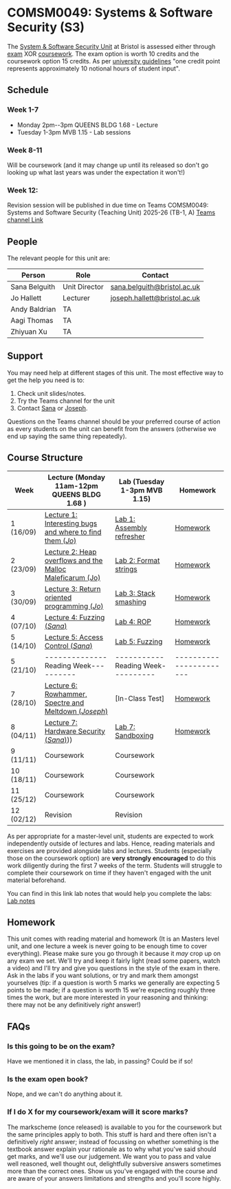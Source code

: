 # COMSM0049: Systems & Software Security (S3)

The [System & Software Security Unit](https://www.bris.ac.uk/unit-programme-catalogue/UnitDetails.jsa?ayrCode=21%2F22&unitCode=COMSM0049) at Bristol is assessed either through [exam](https://www.bris.ac.uk/unit-programme-catalogue/UnitDetails.jsa?ayrCode=21%2F22&unitCode=COMSM0050) XOR [coursework](https://www.bris.ac.uk/unit-programme-catalogue/UnitDetails.jsa?ayrCode=21%2F22&unitCode=COMSM0051).
The exam option is worth 10 credits and the coursework option 15 credits.
As per [university guidelines](http://www.bristol.ac.uk/academic-quality/assessment/regulations-and-code-of-practice-for-taught-programmes/programme-design/) "one credit point represents approximately 10 notional hours of student input".

## Schedule

### Week 1-7
- Monday 2pm--3pm QUEENS BLDG 1.68 - Lecture
- Tuesday 1-3pm MVB 1.15 - Lab sessions

### Week 8-11

Will be coursework (and it may change up until its released so don't go looking up what last years was under the expectation it won't!)
<!--
[The coursework is available on the unit Github page.](https://cs-uob.github.io/COMSM0049/coursework/)

[A PDF is also available.](https://github.com/cs-uob/COMSM0049/blob/master/docs/coursework/coursework.pdf)
-->

### Week 12: 

Revision session will be published in due time on Teams COMSM0049: Systems and Software Security (Teaching Unit) 2025-26 (TB-1, A) 
 [Teams channel Link](https://teams.microsoft.com/l/channel/19%3AcYK1Ug2QCuvov46ZU8PO4TgImmW9ns232J5k32pD94M1%40thread.tacv2/General?groupId=6e3df5d7-04a6-4537-ad20-06ab328fb055&tenantId=b2e47f30-cd7d-4a4e-a5da-b18cf1a4151b)



## People

The relevant people for this unit are:

| Person         | Role          | Contact                                                             |
|----------------|---------------|---------------------------------------------------------------------|
| Sana Belguith  | Unit Director | [sana.belguith@bristol.ac.uk](mailto:sana.belguith@bristol.ac.uk)   |
| Jo Hallett     | Lecturer      | [joseph.hallett@bristol.ac.uk](mailto:joseph.hallett@bristol.ac.uk) |
| Andy Baldrian  | TA            |                                                                     |
| Aagi Thomas    | TA            |                                                                     |
| Zhiyuan Xu     | TA            |                                                                     |

## Support

You may need help at different stages of this unit.
The most effective way to get the help you need is to:

1. Check unit slides/notes.
2. Try the Teams channel for the unit
3. Contact [Sana](mailto:sana.belguith@bristol.ac.uk) or [Joseph](mailto:joseph.hallett@bristol.ac.uk).

Questions on the Teams channel should be your preferred course of action as every students on the unit can benefit from the answers (otherwise we end up saying the same thing repeatedly).

## Course Structure

| Week       | Lecture (Monday 11am-12pm QUEENS BLDG 1.68 )                                        |   Lab (Tuesday 1-3pm MVB 1.15)   | Homework        |   
|------------|-------------------------------------------------------------------------------------|----------------------------------|-----------------|
| 1  (16/09) | [Lecture 1: Interesting bugs and where to find them (*Jo*)](lectures/1/slides.pdf)  | [Lab 1: Assembly refresher](https://github.com/cs-uob/COMSM0049/blob/master/docs/labs/1.md)                            | [Homework](https://github.com/cs-uob/COMSM0049/blob/master/docs/extra/1.md)                                                      |   
| 2  (23/09) |[Lecture 2: Heap overflows and the Malloc Maleficarum (Jo)](lectures/2/slides.pdf) | [Lab 2: Format strings](https://github.com/cs-uob/COMSM0049/blob/master/docs/labs/2.md)       | [Homework](https://github.com/cs-uob/COMSM0049/blob/master/docs/extra/2.md)                                                 |               |   |
 | 3  (30/09) | [Lecture 3: Return oriented programming (*Jo*)](lectures/3/slides.pdf)         | [Lab 3: Stack smashing](https://github.com/cs-uob/COMSM0049/blob/master/docs/labs/3.md)      | [Homework](https://github.com/cs-uob/COMSM0049/blob/master/docs/extra/3.md)    |   
| 4  (07/10) | [Lecture 4: Fuzzing (*Sana*)](https://github.com/cs-uob/COMSM0049/blob/master/docs/lectures/4/Intro-fuzzzing.pptx)                                       |[Lab 4: ROP](https://github.com/cs-uob/COMSM0049/blob/master/docs/labs/4.md)          |  [Homework](https://github.com/cs-uob/COMSM0049/blob/master/docs/extra/4.md)|   
| 5  (14/10) |[Lecture 5: Access Control (*Sana*)](https://github.com/cs-uob/COMSM0049/blob/master/docs/lectures/5/Access%20Control.pptx)       |  [Lab 5: Fuzzing](https://github.com/cs-uob/COMSM0049/blob/master/docs/labs/5.md)           | [Homework](https://github.com/cs-uob/COMSM0049/blob/master/docs/extra/5.md)                                |  
|5  (21/10)|--------------Reading Week----------|-----------Reading Week----------|-----------------------|
| 7  (28/10) |  [Lecture 6: Rowhammer, Spectre and Meltdown (*Joseph*)](lectures/6/slides.pdf)      |[In-Class Test]       |  [Homework](https://github.com/cs-uob/COMSM0049/blob/master/docs/extra/6.md)                                      |   
| 8  (04/11) | [Lecture 7: Hardware Security (*Sana*)](https://github.com/cs-uob/COMSM0049/blob/master/docs/lectures/7/Hardware%20Security.pptx)))                                                                                            |  [Lab 7: Sandboxing](https://github.com/cs-uob/COMSM0049/blob/master/docs/labs/6.md) |  [Homework](https://github.com/cs-uob/COMSM0049/blob/master/docs/extra/7.md)                  |  
| 9  (11/11) | Coursework                                                                                  | Coursework                                                                                                                          |                                                                             |   |
| 10  (18/11) | Coursework                                                                                  | Coursework                                                                                                                          |                                                                             |   |
| 11 (25/12) | Coursework                                                                                  | Coursework                                                                                                                          |                                                                             |   |
| 12 (02/12) | Revision                                                                                    | Revision      |       |   |

As per appropriate for a master-level unit, students are expected to work independently outside of lectures and labs.
Hence, reading materials and exercises are provided alongside labs and lectures.
Students (especially those on the coursework option) are **very strongly encouraged** to do this work diligently during the first 7 weeks of the term.
Students will struggle to complete their coursework on time if they haven't engaged with the unit material beforehand.

You can find in this link lab notes that would help you complete the labs: [Lab notes](https://github.com/cs-uob/COMSM0049/blob/master/docs/Labs%20Soluti/Lab%20Notes.pptx)

## Homework

This unit comes with reading material and homework (It is an Masters level unit, and one lecture a week is never going to be enough time to cover everything). Please make sure you go through it because it *may* crop up on any exam we set.  We'll try and keep it fairly light (read some papers, watch a video) and I'll try and give you questions in the style of the exam in there.  Ask in the labs if you want solutions, or try and mark them amongst yourselves (tip: if a question is worth 5 marks we generally are expecting 5 points to be made; if a question is worth 15 we're expecting roughly three times the work, but are more interested in your reasoning and thinking: there may not be any definitively *right* answer!)

## FAQs

### Is this going to be on the exam?

Have we mentioned it in class, the lab, in passing?  Could be if so!

### Is the exam open book?

Nope, and we can't do anything about it.

### If I do X for my coursework/exam will it score marks?

The markscheme (once released) is available to you for the coursework but the same principles apply to both.  This stuff is hard and there often isn't a definitively *right* answer; instead of focussing on whether something is the textbook answer explain your rationale as to why what you've said should get marks, and we'll use our judgement.  We want you to pass and value well reasoned, well thought out, delightfully subversive answers sometimes more than the correct ones.  Show us you've engaged with the course and are aware of your answers limitations and strengths and you'll score highly.
